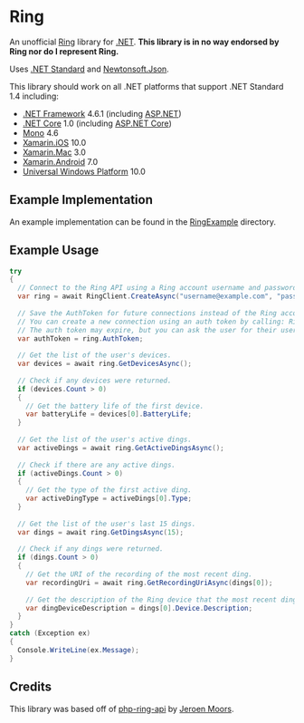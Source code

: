 # Ring
An unofficial [Ring](https://ring.com) library for [.NET](https://www.microsoft.com/net). **This library is in no way endorsed by Ring nor do I represent Ring.**

Uses [.NET Standard](https://github.com/dotnet/standard) and [Newtonsoft.Json](https://github.com/JamesNK/Newtonsoft.Json).

This library should work on all .NET platforms that support .NET Standard 1.4 including:

* [.NET Framework](https://github.com/microsoft/dotnet) 4.6.1 (including [ASP.NET](https://www.asp.net))
* [.NET Core](https://github.com/dotnet/core) 1.0 (including [ASP.NET Core](https://github.com/aspnet/Home))
* [Mono](https://github.com/mono/mono) 4.6
* [Xamarin.iOS](https://github.com/xamarin/xamarin-macios) 10.0
* [Xamarin.Mac](https://github.com/xamarin/xamarin-macios) 3.0
* [Xamarin.Android](https://github.com/xamarin/xamarin-android) 7.0
* [Universal Windows Platform](https://docs.microsoft.com/en-us/windows/uwp/index) 10.0

## Example Implementation

An example implementation can be found in the [RingExample](https://github.com/jonathanpotts/Ring/tree/master/RingExample) directory.

## Example Usage

```csharp
try
{
  // Connect to the Ring API using a Ring account username and password.
  var ring = await RingClient.CreateAsync("username@example.com", "password");
  
  // Save the AuthToken for future connections instead of the Ring account username and password.
  // You can create a new connection using an auth token by calling: RingClient.CreateAsync(authToken)
  // The auth token may expire, but you can ask the user for their username and password at that point.
  var authToken = ring.AuthToken;
  
  // Get the list of the user's devices.
  var devices = await ring.GetDevicesAsync();
  
  // Check if any devices were returned.
  if (devices.Count > 0)
  {
    // Get the battery life of the first device.
    var batteryLife = devices[0].BatteryLife;
  }
  
  // Get the list of the user's active dings.
  var activeDings = await ring.GetActiveDingsAsync();
  
  // Check if there are any active dings.
  if (activeDings.Count > 0)
  {
    // Get the type of the first active ding.
    var activeDingType = activeDings[0].Type;
  }
  
  // Get the list of the user's last 15 dings.
  var dings = await ring.GetDingsAsync(15);
  
  // Check if any dings were returned.
  if (dings.Count > 0)
  {
    // Get the URI of the recording of the most recent ding.
    var recordingUri = await ring.GetRecordingUriAsync(dings[0]);
    
    // Get the description of the Ring device that the most recent ding occurred from.
    var dingDeviceDescription = dings[0].Device.Description;
  }
}
catch (Exception ex)
{
  Console.WriteLine(ex.Message);
}
```

## Credits
This library was based off of [php-ring-api](https://github.com/jeroenmoors/php-ring-api) by [Jeroen Moors](https://github.com/jeroenmoors).
